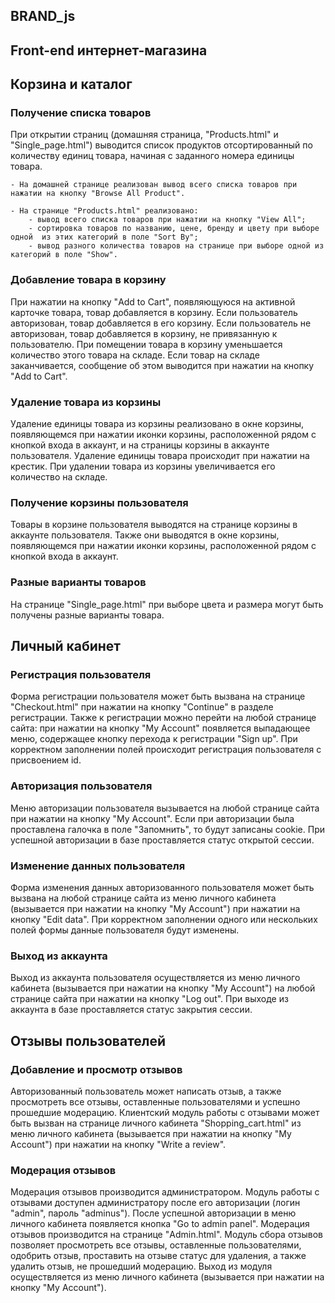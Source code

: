 BRAND_js
----
## Front-end интернет-магазина
## Корзина и каталог

### Получение списка товаров
При открытии страниц (домашняя страница, "Products.html" и "Single_page.html") выводится список продуктов отсортированный по количеству единиц товара, начиная с заданного номера единицы товара. 

    - На домашней странице реализован вывод всего списка товаров при нажатии на кнопку "Browse All Product".
    
    - На странице "Products.html" реализовано:
        - вывод всего списка товаров при нажатии на кнопку "View All";
        - сортировка товаров по названию, цене, бренду и цвету при выборе одной  из этих категорий в поле "Sort By";
        - вывод разного количества товаров на странице при выборе одной из категорий в поле "Show".

### Добавление товара в корзину
При нажатии на кнопку "Add to Cart", появляющуюся на активной карточке товара, товар добавляется в корзину. Если пользователь авторизован, товар добавляется в его корзину. Если пользователь не авторизован, товар добавляется в корзину, не привязанную к пользователю. При помещении товара в корзину уменьшается количество этого товара на складе. Если товар на складе заканчивается, сообщение об этом выводится при нажатии на кнопку "Add to Cart".

### Удаление товара из корзины
Удаление единицы товара из корзины реализовано в окне корзины, появляющемся при нажатии иконки корзины, расположенной рядом с кнопкой входа в аккаунт, и на страницы корзины в аккаунте пользователя. Удаление единицы товара происходит при нажатии на крестик. При удалении товара из корзины увеличивается его количество на складе.

### Получение корзины пользователя
Товары в корзине пользователя выводятся на странице корзины в аккаунте пользователя. Также они выводятся в окне корзины, появляющемся при нажатии иконки корзины, расположенной рядом с кнопкой входа в аккаунт.

### Разные варианты товаров
На странице "Single_page.html" при выборе цвета и размера могут быть получены разные варианты товара.

## Личный кабинет

### Регистрация пользователя
Форма регистрации пользователя может быть вызвана на странице "Сheckout.html" при нажатии на кнопку "Continue" в разделе регистрации. Также к регистрации можно перейти на любой странице сайта: при нажатии на кнопку "My Account" появляется выпадающее меню, содержащее кнопку перехода к регистрации "Sign up". При корректном заполнении полей происходит регистрация пользователя с присвоением id.

### Авторизация пользователя
Меню авторизации пользователя вызывается на любой странице сайта при нажатии на кнопку "My Account". Если при авторизации была проставлена галочка в поле "Запомнить", то будут записаны cookie.
При успешной авторизации в базе проставляется статус открытой сессии.

### Изменение данных пользователя
Форма изменения данных авторизованного пользователя может быть вызвана на любой странице сайта из меню личного кабинета (вызывается при нажатии на кнопку "My Account") при нажатии на кнопку "Edit data". При корректном заполнении одного или нескольких полей формы данные пользователя будут изменены.

### Выход из аккаунта 
Выход из аккаунта пользователя осуществляется из меню личного кабинета (вызывается при нажатии на кнопку "My Account") на любой странице сайта при нажатии на кнопку "Log out".
При выходе из аккаунта в базе проставляется статус закрытия сессии.

## Отзывы пользователей

### Добавление и просмотр отзывов 
Авторизованный пользователь может написать отзыв, а также просмотреть все отзывы, оставленные пользователями и успешно прошедшие модерацию. Клиентский модуль работы с отзывами может быть вызван на странице личного кабинета "Shopping_cart.html" из меню личного кабинета (вызывается при нажатии на кнопку "My Account") при нажатии на кнопку "Write a review". 

### Модерация отзывов
Модерация отзывов производится администратором. Модуль работы с отзывами доступен администратору после его авторизации (логин "admin", пароль "adminus"). После успешной авторизации в меню личного кабинета появляется кнопка "Go to admin panel". Модерация отзывов производится на странице "Admin.html". Модуль сбора отзывов позволяет просмотреть все отзывы, оставленные пользователями, одобрить отзыв, проставить на отзыве статус для удаления, а также удалить отзыв, не прошедший модерацию. Выход из модуля осуществляется из меню личного кабинета (вызывается при нажатии на кнопку "My Account").
